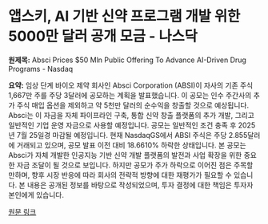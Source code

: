 # 앱스키, AI 기반 신약 프로그램 개발 위한 5000만 달러 공개 모금 - 나스닥

**원제목:** Absci Prices $50 Mln Public Offering To Advance AI-Driven Drug Programs - Nasdaq

**요약:** 임상 단계 바이오 제약 회사인 Absci Corporation (ABSI)이 자사의 기존 주식 1,667만 주를 주당 3달러에 공모하는 계획을 발표했습니다.  이 공모는 인수 주간사의 추가 주식 매입 옵션을 제외하고 약 5천만 달러의 순수익을 창출할 것으로 예상됩니다.  Absci는 이 자금을 자체 파이프라인 구축, 통합 신약 창출 플랫폼의 추가 개발, 그리고 일반적인 기업 운영 자금으로 사용할 예정입니다.  공모는 일반적인 조건 충족 후 2025년 7월 25일경 마감될 예정입니다.  현재 NasdaqGS에서 ABSI 주식은 주당 2.855달러에 거래되고 있으며, 공모 발표 이전 대비 18.6610% 하락한 상태입니다.  본 공모는 Absci가 자체 개발한 인공지능 기반 신약 개발 플랫폼의 발전과 사업 확장을 위한 중요한 자금 조달이 될 것으로 보입니다.  하지만 공모가 주가 하락으로 이어진 점은 주목할 만하며, 향후 시장 반응에 따라 회사의 전략적 방향에 대한 재평가가 필요할 수 있습니다.  본 내용은 공개된 정보를 바탕으로 작성되었으며, 투자 결정에 대한 책임은 투자자 본인에게 있습니다.

[원문 링크](https://www.nasdaq.com/articles/absci-prices-50-mln-public-offering-advance-ai-driven-drug-programs)
